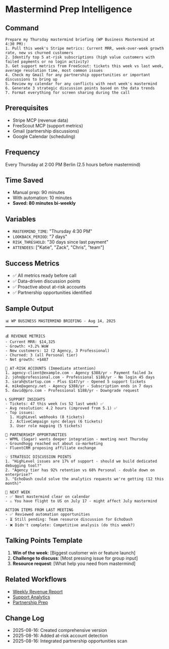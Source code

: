 # Mastermind Prep Intelligence

## Command
```
Prepare my Thursday mastermind briefing (WP Business Mastermind at 4:30 PM):
1. Pull this week's Stripe metrics: Current MRR, week-over-week growth rate, new vs churned customers
2. Identify top 5 at-risk subscriptions (high value customers with failed payments or no login activity)
3. Get support metrics from FreeScout: tickets this week vs last week, average resolution time, most common issues
4. Check my Gmail for any partnership opportunities or important discussions to bring up
5. Review my calendar for any conflicts with next week's mastermind
6. Generate 3 strategic discussion points based on the data trends
7. Format everything for screen sharing during the call
```

## Prerequisites
- Stripe MCP (revenue data)
- FreeScout MCP (support metrics)
- Gmail (partnership discussions)
- Google Calendar (scheduling)

## Frequency
Every Thursday at 2:00 PM Berlin (2.5 hours before mastermind)

## Time Saved
- Manual prep: 90 minutes
- With automation: 10 minutes
- **Saved: 80 minutes bi-weekly**

## Variables
- `MASTERMIND_TIME`: "Thursday 4:30 PM"
- `LOOKBACK_PERIOD`: "7 days"
- `RISK_THRESHOLD`: "30 days since last payment"
- `ATTENDEES`: ["Katie", "Zack", "Chris", "team"]

## Success Metrics
- ✅ All metrics ready before call
- ✅ Data-driven discussion points
- ✅ Proactive about at-risk accounts
- ✅ Partnership opportunities identified

## Sample Output
```
📊 WP BUSINESS MASTERMIND BRIEFING - Aug 14, 2025
━━━━━━━━━━━━━━━━━━━━━━━━━━━━━━━━━━━━━━━━━

💰 REVENUE METRICS
- Current MRR: $14,325
- Growth: +3.2% WoW
- New customers: 12 (2 Agency, 3 Professional)
- Churned: 3 (all Personal tier)
- Net growth: +$487

🚨 AT-RISK ACCOUNTS (Immediate attention)
1. agency-client@example.com - Agency $388/yr - Payment failed 3x
2. john@professional.com - Professional $188/yr - No login 45 days
3. sarah@startup.com - Plus $147/yr - Opened 5 support tickets
4. mike@agency.net - Agency $388/yr - Subscription ends in 7 days
5. david@pro.com - Professional $188/yr - Downgrade request

📞 SUPPORT INSIGHTS
- Tickets: 47 this week (vs 52 last week) ✅
- Avg resolution: 4.2 hours (improved from 5.1) ✅
- Top issues:
  1. HighLevel webhooks (8 tickets)
  2. ActiveCampaign sync delays (6 tickets)
  3. User role mapping (5 tickets)

🤝 PARTNERSHIP OPPORTUNITIES
- WPML (Sagar) wants deeper integration - meeting next Thursday
- Groundhogg reached out about co-marketing
- FluentCRM proposing affiliate exchange

💡 STRATEGIC DISCUSSION POINTS
1. "HighLevel issues are 17% of support - should we build dedicated debugging tool?"
2. "Agency tier has 92% retention vs 68% Personal - double down on enterprise?"
3. "EchoDash could solve the analytics requests we're getting (12 this month)"

📅 NEXT WEEK
- ✅ Next mastermind clear on calendar
- ⚠️ You have flight to US on July 17 - might affect July mastermind

ACTION ITEMS FROM LAST MEETING
- ✅ Reviewed automation opportunities
- ⏳ Still pending: Team resource discussion for EchoDash
- ❌ Didn't complete: Competitive analysis (do this week?)
```

## Talking Points Template
1. **Win of the week**: [Biggest customer win or feature launch]
2. **Challenge to discuss**: [Most pressing issue for group input]
3. **Resource request**: [What help you need from mastermind]

## Related Workflows
- [Weekly Revenue Report](./revenue-report.md)
- [Support Analytics](./support-analytics.md)
- [Partnership Prep](../on-demand/partnership-prep.md)

## Change Log
- 2025-08-16: Created comprehensive version
- 2025-08-16: Added at-risk account detection
- 2025-08-16: Integrated partnership opportunities scan
